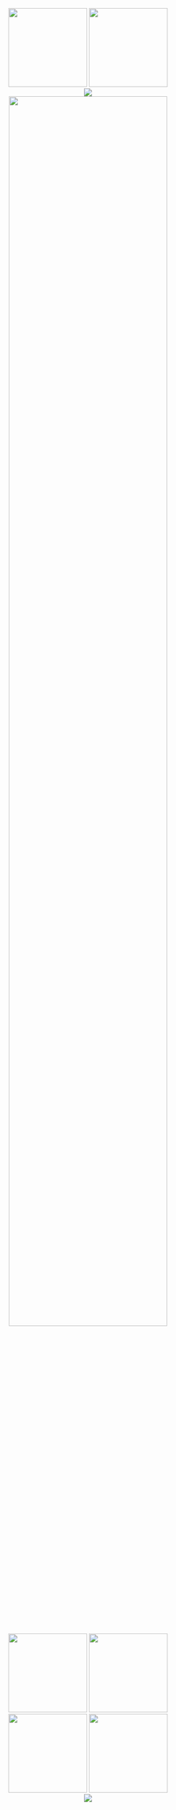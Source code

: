 <div align="center">
  <!-- メイン統計情報 - コンパクト配置 -->
  <img height="160em" src="https://github-readme-stats.vercel.app/api?username=Prog0123&show_icons=true&theme=dark&hide_border=true&count_private=true&include_all_commits=true&bg_color=0a0f0a&title_color=00ff7f&icon_color=32cd32&text_color=90ee90&ring_color=228b22&border_color=228b22" />
  <img height="160em" src="https://github-readme-stats.vercel.app/api/top-langs/?username=Prog0123&layout=compact&theme=dark&hide_border=true&count_private=true&langs_count=6&bg_color=0a0f0a&title_color=00ff7f&text_color=90ee90&border_color=228b22" />
  
  <br/>
  
  <!-- GitHub Streak - より安定した設定 -->
  <img src="https://github-readme-streak-stats.herokuapp.com/?user=Prog0123&theme=dark&background=0a0f0a&border=228b22&stroke=228b22&ring=00ff7f&fire=ff6347&currStreakNum=90ee90&sideNums=90ee90&currStreakLabel=00ff7f&sideLabels=90ee90&dates=90ee90&hide_border=true" />
  
  <br/>
  
  <!-- プロフィール詳細 - 幅を縮小 -->
  <img width="80%" src="https://github-profile-summary-cards.vercel.app/api/cards/profile-details?username=Prog0123&theme=github_dark" />
  
  <br/>
  
  <!-- 統計カード群 - 2x2レイアウトでコンパクト -->
  <img height="160em" src="https://github-profile-summary-cards.vercel.app/api/cards/stats?username=Prog0123&theme=github_dark" />
  <img height="160em" src="https://github-profile-summary-cards.vercel.app/api/cards/most-commit-language?username=Prog0123&theme=github_dark" />
  <br/>
  <img height="160em" src="https://github-profile-summary-cards.vercel.app/api/cards/repos-per-language?username=Prog0123&theme=github_dark" />
  <img height="160em" src="https://github-profile-summary-cards.vercel.app/api/cards/productive-time?username=Prog0123&theme=github_dark&utcOffset=9" />
  
  <br/>
  
  <!-- トロフィー - 深緑matrixテーマ、背景付き -->
  <img src="https://github-profile-trophy.vercel.app/?username=Prog0123&theme=matrix&no-frame=false&no-bg=false&margin-w=5&margin-h=5&column=8&row=1" />
</div>
